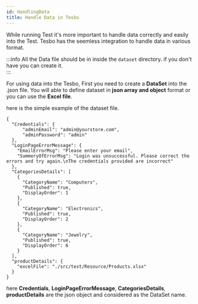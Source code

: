 ```yaml
---
id: HandlingData
title: Handle Data in Tesbo
---
```


While running Test it's more important to handle data correctly and easily into the Test. Tesbo has the seemless integration to handle data in various format. 

:::info
All the Data file should be in inside the `dataset` directory. if you don't have you can create it.   
:::


For using data into the Tesbo, First you need to create a  **DataSet** into the .json file. You will able to define dataset in **json array and object** format or you can use the **Excel file**.


here is the simple example of the dataset file. 

```
{
  "Credentials": {
      "adminEmail": "admin@yourstore.com",
      "adminPassword": "admin"
  },
  "LoginPageErrorMessage": {
    "EmailErrorMsg": "Please enter your email",
    "SummeryOfErrorMsg": "Login was unsuccessful. Please correct the errors and try again.\nThe credentials provided are incorrect"
  },
  "CategoriesDetails": [
    {
      "CategoryName": "Computers",
      "Published": true,
      "DisplayOrder": 1
    },
    {
      "CategoryName": "Electronics",
      "Published": true,
      "DisplayOrder": 2
    },
    {
      "CategoryName": "Jewelry",
      "Published": true,
      "DisplayOrder": 6
    }
  ],
  "productDetails": {
    "excelFile": "./src/test/Resource/Products.xlsx"
  }
}

```

here **Credentials**, **LoginPageErrorMessage**, **CategoriesDetails**, **productDetails** are the json object and considered as the DataSet name. 














